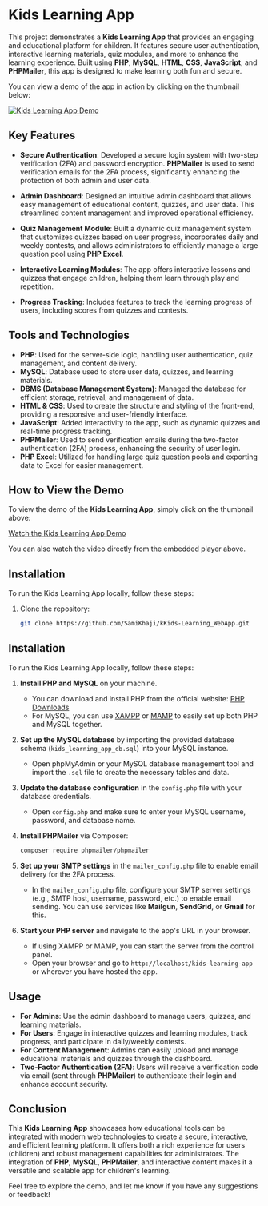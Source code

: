 # Kids Learning App

This project demonstrates a **Kids Learning App** that provides an engaging and educational platform for children. It features secure user authentication, interactive learning materials, quiz modules, and more to enhance the learning experience. Built using **PHP**, **MySQL**, **HTML**, **CSS**, **JavaScript**, and **PHPMailer**, this app is designed to make learning both fun and secure.

You can view a demo of the app in action by clicking on the thumbnail below:

[![Kids Learning App Demo](https://img.youtube.com/vi/1735755338412/0.jpg)](https://www.dropbox.com/scl/fi/7hzyput3i3oe8207xqhib/Kids_Learning_App_Demo-Made-with-Clipchamp_1735755338412.mp4?rlkey=8yvedijmpieuwuxdyij9ubqom&st=58b7ci6i&dl=0)

## Key Features

- **Secure Authentication**: Developed a secure login system with two-step verification (2FA) and password encryption. **PHPMailer** is used to send verification emails for the 2FA process, significantly enhancing the protection of both admin and user data.
  
- **Admin Dashboard**: Designed an intuitive admin dashboard that allows easy management of educational content, quizzes, and user data. This streamlined content management and improved operational efficiency.
  
- **Quiz Management Module**: Built a dynamic quiz management system that customizes quizzes based on user progress, incorporates daily and weekly contests, and allows administrators to efficiently manage a large question pool using **PHP Excel**.
  
- **Interactive Learning Modules**: The app offers interactive lessons and quizzes that engage children, helping them learn through play and repetition.
  
- **Progress Tracking**: Includes features to track the learning progress of users, including scores from quizzes and contests.

## Tools and Technologies

- **PHP**: Used for the server-side logic, handling user authentication, quiz management, and content delivery.
- **MySQL**: Database used to store user data, quizzes, and learning materials.
- **DBMS (Database Management System)**: Managed the database for efficient storage, retrieval, and management of data.
- **HTML & CSS**: Used to create the structure and styling of the front-end, providing a responsive and user-friendly interface.
- **JavaScript**: Added interactivity to the app, such as dynamic quizzes and real-time progress tracking.
- **PHPMailer**: Used to send verification emails during the two-factor authentication (2FA) process, enhancing the security of user login.
- **PHP Excel**: Utilized for handling large quiz question pools and exporting data to Excel for easier management.

## How to View the Demo

To view the demo of the **Kids Learning App**, simply click on the thumbnail above:

[Watch the Kids Learning App Demo](https://www.dropbox.com/scl/fi/7hzyput3i3oe8207xqhib/Kids_Learning_App_Demo-Made-with-Clipchamp_1735755338412.mp4?rlkey=8yvedijmpieuwuxdyij9ubqom&st=58b7ci6i&dl=0)

You can also watch the video directly from the embedded player above.

## Installation

To run the Kids Learning App locally, follow these steps:

1. Clone the repository:
   ```bash
   git clone https://github.com/SamiKhaji/kKids-Learning_WebApp.git
## Installation

To run the Kids Learning App locally, follow these steps:

1. **Install PHP and MySQL** on your machine.
    - You can download and install PHP from the official website: [PHP Downloads](https://www.php.net/downloads.php)
    - For MySQL, you can use [XAMPP](https://www.apachefriends.org/index.html) or [MAMP](https://www.mamp.info/en/) to easily set up both PHP and MySQL together.

2. **Set up the MySQL database** by importing the provided database schema (`kids_learning_app_db.sql`) into your MySQL instance.
    - Open phpMyAdmin or your MySQL database management tool and import the `.sql` file to create the necessary tables and data.

3. **Update the database configuration** in the `config.php` file with your database credentials.
    - Open `config.php` and make sure to enter your MySQL username, password, and database name.

4. **Install PHPMailer** via Composer:
    ```bash
    composer require phpmailer/phpmailer
    ```

5. **Set up your SMTP settings** in the `mailer_config.php` file to enable email delivery for the 2FA process.
    - In the `mailer_config.php` file, configure your SMTP server settings (e.g., SMTP host, username, password, etc.) to enable email sending. You can use services like **Mailgun**, **SendGrid**, or **Gmail** for this.

6. **Start your PHP server** and navigate to the app's URL in your browser.
    - If using XAMPP or MAMP, you can start the server from the control panel.
    - Open your browser and go to `http://localhost/kids-learning-app` or wherever you have hosted the app.

## Usage

- **For Admins**: Use the admin dashboard to manage users, quizzes, and learning materials.
- **For Users**: Engage in interactive quizzes and learning modules, track progress, and participate in daily/weekly contests.
- **For Content Management**: Admins can easily upload and manage educational materials and quizzes through the dashboard.
- **Two-Factor Authentication (2FA)**: Users will receive a verification code via email (sent through **PHPMailer**) to authenticate their login and enhance account security.

## Conclusion

This **Kids Learning App** showcases how educational tools can be integrated with modern web technologies to create a secure, interactive, and efficient learning platform. It offers both a rich experience for users (children) and robust management capabilities for administrators. The integration of **PHP**, **MySQL**, **PHPMailer**, and interactive content makes it a versatile and scalable app for children's learning.

Feel free to explore the demo, and let me know if you have any suggestions or feedback!

